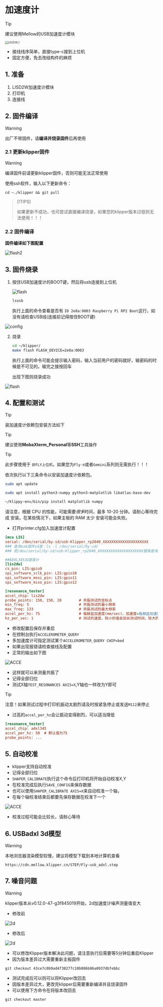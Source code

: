 # 加速度计

> [!TIP]
> 建议使用Mellow的USB加速度计模块

<img src="../images/adv/accele/LIS2DW/LIS2DW_1.png" alt="LIS2DW_1" style="zoom:60%;" />




* 接线线序简单，直接type-c接到上位机
* 固定方便，免去改结构件的麻烦

## 1. 准备

1. LISD2W加速度计模块
2. 打印机
3. 连接线

## 2. 固件编译

> [!WARNING]
> 出厂不带固件，请**编译并烧录固件**后再使用

### 2.1 更新klipper固件

> [!WARNING]
>
> 编译固件前请更新klipper固件，否则可能无法正常使用

使用ssh软件，输入以下更新命令：

```
cd ~./klipper && git pull
```

> [!TIPS]
>
> 如果更新不成功，也可尝试直接编译烧录，如果您的klipper版本过低则无法使用！！！

### 2.2 固件编译

**固件编译如下图配置**

![flash2](../images/adv/accele/LIS2DW/flash2.png)



## 3. 固件烧录

1. 按住USB加速度计的BOOT键，然后将usb连接到上位机

   ![flash](../images/adv/accele/LIS2DW/flash.png)

   ```bash
   lsusb
   ```
   
   执行上面的命令查看是否有 ``ID 2e8a:0003 Raspberry Pi RP2 Boot``这行，如没有请检查USB线(连接前记得按住BOOT键)

![config](../images/boards/fly_sb2040/lsusb.png ":no-zooom")

2. 烧录

   ```bash
   cd ~/klipper/
   make flash FLASH_DEVICE=2e8a:0003
   ```

   执行上面的命令可能会提示输入密码，输入当前用户的密码就好，输密码的时候是不可见的。输完之接按回车

   出现下图则烧录成功

![flash](../images/boards/fly_sb2040/flash.png ":no-zooom")

## 4. 配置和测试

> [!TIP]
> 装加速度计依赖包安装方法如下

> [!TIP]
> 建议使用**MobaXterm_Personal**等**SSH**工具操作

> [!TIP]
> 此步骤使用于 `非FLY上位机`，如果您为`Fly-π`或者`Gemini`系列则无需执行！！！

依次执行以下三条命令以安装加速度计依赖包。

```bash
sudo apt update
```

```bash
sudo apt install python3-numpy python3-matplotlib libatlas-base-dev
```

```bash
~/klippy-env/bin/pip install matplotlib numpy
```

请注意，根据 CPU 的性能，可能需要*很多*时间，最多 10-20 分钟。请耐心等待完成 安装。在某些情况下，如果主板的 RAM 太少 安装可能会失败。
* 打开printer.cfg加入加速度计配置

```ini
[mcu LIS]
serial: /dev/serial/by-id/usb-Klipper_rp2040_XXXXXXXXXXXXXXXXXXXXX
### 查询usb固件id是：ls -l /dev/serial/by-id/
### 把/dev/serial/by-id/usb-Klipper_rp2040_XXXXXXXXXXXXXXXXXXXXX替换查询到的id

##ADXL345加速度计
[lis2dw]
cs_pin: LIS:gpio9
spi_software_sclk_pin: LIS:gpio10
spi_software_mosi_pin: LIS:gpio11
spi_software_miso_pin: LIS:gpio12

[resonance_tester]
accel_chip: lis2dw
probe_points: 150, 150, 20        # 共振测试的坐标点
min_freq: 5                       # 共振测试的最小频率
max_freq: 133                     # 共振测试的最大频率
accel_per_hz: 75                  # 每赫兹加速度(mm/sec)，加速度=每赫兹加速度*频率，如果共振过于强烈，可以减少该值。默认75
hz_per_sec: 1                     # 测试的速度，较小的值会加长测试时间，较大的值会降低测试精度，(Hz/sec == sec^-2)，默认1

```

* 修改配置后保存并重启
* 在控制台执行`ACCELEROMETER_QUERY`
* 多加速度计可指定测试某个`ACCELEROMETER_QUERY CHIP=bed`
* 如果出现报错请检查接线及配置
* 正常的输出如下图

![ACCE](../images/adv/accele/acc4.png ":no-zooom")

* 这样就可以来测量共振了
* 记得全部归位
* 测试X轴`TEST_RESONANCES AXIS=X`,Y轴也一样改为Y即可

> [!TIP]
> 注意！如果测试过程中打印机振动太剧烈请及时按紧急停止或发送`M112`来停止

* 过高的`accel_per_hz`会让振动变得剧烈，可以适当降低

```ini
[resonance_tester]
accel_chip: adxl345
accel_per_hz: 50  # 默认值为75
probe_points: ...
```

## 5. 自动校准

* klipper支持自动校准
* 记得全部归位
* `SHAPER_CALIBRATE`执行这个命令后打印机将开始自动校准X,Y
* 在校准完成后执行`SAVE_CONFIG`来保存数据
* 也可以使用`SHAPER_CALIBRATE AXIS=X`来自动校准一个轴，
* 在每个轴校准结束后都要先保存数据在校准下一个

![ACCE](../images/adv/accele/acc5.png ":no-zooom")

* 校准过程可能会比较长，请耐心等待

## 6. USBadxl 3d模型

>[!WARNING]
>
>本地浏览器渲染模型较慢，建议将模型下载到本地计算机查看

```3dmodel
https://cdn.mellow.klipper.cn/STEP/Fly-usb_adxl.step
```

## 7. 噪音问题

>[!Warning]
>
>klipper版本从v0.12.0-47-g3f845019开始，2d加速度计噪声测量值变大

* 修改前

![2d](../images/adv/accele/LIS2DW/2.png)

* 修改后

![2d](../images/adv/accele/LIS2DW/1.png)

* 可以修改Klipper版本解决此问题，请注意执行后需要等5分钟后重启Klipper
* 因为版本差异过大需要重新主板固件

```
git checkout 43ce7c0b9ad4f30277c10b086b86a0937dbfebbc
```

* 测试完成后可以则可以将Klipper改回去
* 因版本差异过大，更改完klipper后需要重新编译并且烧录固件
* 可以使用下方命令在将版本改回去

```
git checkout master
```
